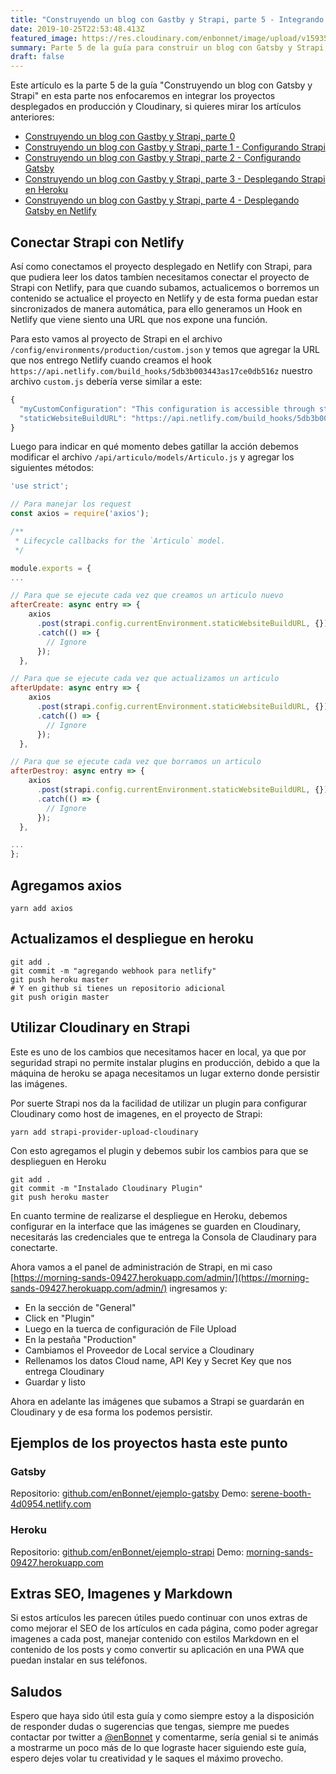```yaml
---
title: "Construyendo un blog con Gastby y Strapi, parte 5 - Integrando Gatsby, Strapi y Cloudinary en producción"
date: 2019-10-25T22:53:48.413Z
featured_image: https://res.cloudinary.com/enbonnet/image/upload/v1593532131/xm2jsv1nwpb7lfax016q.jpg
summary: Parte 5 de la guía para construir un blog con Gatsby y Strapi, en integrar los proyectos desplegados en producción y cloudinary
draft: false
---
```

Este artículo es la parte 5 de la guía "Construyendo un blog con Gatsby y Strapi" en esta parte nos enfocaremos en integrar los proyectos desplegados en producción y Cloudinary, si quieres mirar los artículos anteriores:

- [Construyendo un blog con Gastby y Strapi, parte 0](https://enbonnet.me/article/5/construyendo-un-blog-con-gatsby-y-strapi)
- [Construyendo un blog con Gastby y Strapi, parte 1 - Configurando Strapi](https://enbonnet.me/article/39/construyendo-un-blog-con-gastby-y-strapi-parte-1-configurando-strapi)
- [Construyendo un blog con Gastby y Strapi, parte 2 - Configurando Gatsby](https://enbonnet.me/article/40/construyendo-un-blog-con-gastby-y-strapi-parte-2-configurando-gatsby)
- [Construyendo un blog con Gastby y Strapi, parte 3 - Desplegando Strapi en Heroku](https://enbonnet.me/article/41/construyendo-un-blog-con-gastby-y-strapi-parte-3-desplegando-strapi-en-heroku)
- [Construyendo un blog con Gastby y Strapi, parte 4 - Desplegando Gatsby en Netlify](https://enbonnet.me/article/42/construyendo-un-blog-con-gastby-y-strapi-parte-4-desplegando-gatsby-en-netlify)

## Conectar Strapi con Netlify

Así como conectamos el proyecto desplegado en Netlify con Strapi, para que pudiera leer los datos tambíen necesitamos conectar el proyecto de Strapi con Netlify, para que cuando subamos, actualicemos o borremos un contenido se actualice el proyecto en Netlify y de esta forma puedan estar sincronizados de manera automática, para ello generamos un Hook en Netlify que viene siento una URL que nos expone una función.
 
Para esto vamos al proyecto de Strapi en el archivo `/config/environments/production/custom.json` y temos que agregar la URL que nos entrego Netlify cuando creamos el hook `https://api.netlify.com/build_hooks/5db3b003443as17ce0db516z` nuestro archivo `custom.js` debería verse similar a este:

```javascript
{
  "myCustomConfiguration": "This configuration is accessible through strapi.config.environments.production.myCustomConfiguration",
  "staticWebsiteBuildURL": "https://api.netlify.com/build_hooks/5db3b003443as17ce0db516z"
}
```

Luego para indicar en qué momento debes gatillar la acción debemos modificar el archivo `/api/articulo/models/Articulo.js` y agregar los siguientes métodos:

```javascript
'use strict';

// Para manejar los request
const axios = require('axios');

/**
 * Lifecycle callbacks for the `Articulo` model.
 */

module.exports = {
...

// Para que se ejecute cada vez que creamos un articulo nuevo
afterCreate: async entry => {
    axios
      .post(strapi.config.currentEnvironment.staticWebsiteBuildURL, {})
      .catch(() => {
        // Ignore
      });
  },

// Para que se ejecute cada vez que actualizamos un articulo
afterUpdate: async entry => {
    axios
      .post(strapi.config.currentEnvironment.staticWebsiteBuildURL, {})
      .catch(() => {
        // Ignore
      });
  },

// Para que se ejecute cada vez que borramos un articulo
afterDestroy: async entry => {
    axios
      .post(strapi.config.currentEnvironment.staticWebsiteBuildURL, {})
      .catch(() => {
        // Ignore
      });
  },

...
};
```

## Agregamos axios
 
```shell
yarn add axios
```
 
## Actualizamos el despliegue en heroku
 
```shell
git add .
git commit -m "agregando webhook para netlify"
git push heroku master
# Y en github si tienes un repositorio adicional
git push origin master
```
 
## Utilizar Cloudinary en Strapi

Este es uno de los cambios que necesitamos hacer en local, ya que por seguridad strapi no permite instalar plugins en producción, debido a que la máquina de heroku se apaga necesitamos un lugar externo donde persistir las imágenes.
 
Por suerte Strapi nos da la facilidad de utilizar un plugin para configurar Cloudinary como host de imagenes, en el proyecto de Strapi:
 
```shell
yarn add strapi-provider-upload-cloudinary
```
 
Con esto agregamos el plugin y debemos subir los cambios para que se desplieguen en Heroku
 
```shell
git add .
git commit -m "Instalado Cloudinary Plugin"
git push heroku master
```
En cuanto termine de realizarse el despliegue en Heroku, debemos configurar en la interface que las imágenes se guarden en Cloudinary, necesitarás las credenciales que te entrega la Consola de Claudinary para conectarte.
 
Ahora vamos a el panel de administración de Strapi, en mi caso [https://morning-sands-09427.herokuapp.com/admin/](https://morning-sands-09427.herokuapp.com/admin/) ingresamos y:
 
- En la sección de "General"
- Click en "Plugin"
- Luego en la tuerca de configuración de File Upload
- En la pestaña "Production"
- Cambiamos el Proveedor de Local service a Cloudinary
- Rellenamos los datos Cloud name, API Key y Secret Key que nos entrega Cloudinary
- Guardar y listo
 
Ahora en adelante las imágenes que subamos a Strapi se guardarán en Cloudinary y de esa forma los podemos persistir.
 
## Ejemplos de los proyectos hasta este punto
 
### Gatsby
 
Repositorio: [github.com/enBonnet/ejemplo-gatsby](https://github.com/enBonnet/ejemplo-gatsby)
Demo: [serene-booth-4d0954.netlify.com](https://serene-booth-4d0954.netlify.com)
 
### Heroku
 
Repositorio: [github.com/enBonnet/ejemplo-strapi](https://github.com/enBonnet/ejemplo-strapi)
Demo: [morning-sands-09427.herokuapp.com](https://morning-sands-09427.herokuapp.com)
 
## Extras SEO, Imagenes y Markdown

Si estos artículos les parecen útiles puedo continuar con unos extras de como mejorar el SEO de los artículos en cada página, como poder agregar imagenes a cada post, manejar contenido con estilos Markdown en el contenido de los posts y como convertir su aplicación en una PWA que puedan instalar en sus teléfonos.
 
## Saludos

Espero que haya sido útil esta guía y como siempre estoy a la disposición de responder dudas o sugerencias que tengas, siempre me puedes contactar por twitter a [@enBonnet](https://twitter.com/enbonnet) y comentarme, sería genial si te animás a mostrarme un poco más de lo que lograste hacer siguiendo este guía, espero dejes volar tu creatividad y le saques el máximo provecho.
